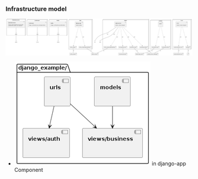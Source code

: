 

### Infrastructure model

![Infrastructure model MergedDiagram](.infragenie/MergedDiagram.png)
- ![Infrastructure model 243a31c0e9c0616e56574e983647c310](.infragenie/243a31c0e9c0616e56574e983647c310.png) in django-app Component
